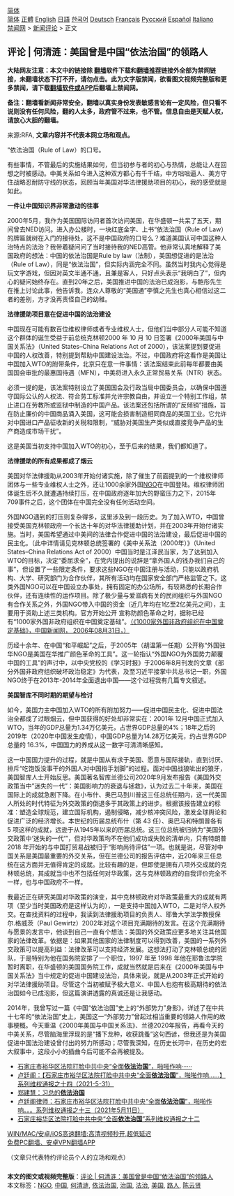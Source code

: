  <!-- 面包屑导航 --> <div class="breadcrumb"><!-- GTranslate: https://gtranslate.io/ -->  <div class="switcher notranslate">  <div class="selected">  <a href="#" onclick="return false;"> 简体</a>  </div>  <div class="option">  <a href="https://www.bannedbook.org" onclick="doGTranslate('zh-CN|zh-CN');jQuery('div.switcher div.selected a').html(jQuery(this).html());return false;" title="简体中文" class="nturl selected"> 简体</a>  <a href="https://www.bannedbook.org/zh-tw/" onclick="doGTranslate('zh-CN|zh-TW');jQuery('div.switcher div.selected a').html(jQuery(this).html());return false;" title="繁體中文" class="nturl"> 正體</a>  <a href="https://www.bannedbook.org/en/" onclick="doGTranslate('zh-CN|en');jQuery('div.switcher div.selected a').html(jQuery(this).html());return false;" title="English" class="nturl"> English</a>  <a href="https://www.bannedbook.org/ja/" onclick="doGTranslate('zh-CN|ja');jQuery('div.switcher div.selected a').html(jQuery(this).html());return false;" title="日本語" class="nturl"> 日語</a>  <a href="https://www.bannedbook.org/ko/" onclick="doGTranslate('zh-CN|ko');jQuery('div.switcher div.selected a').html(jQuery(this).html());return false;" title="한국어" class="nturl"> 한국어</a>  <a href="https://www.bannedbook.org/de/" onclick="doGTranslate('zh-CN|de');jQuery('div.switcher div.selected a').html(jQuery(this).html());return false;" title="Deutsch" class="nturl"> Deutsch</a>  <a href="https://www.bannedbook.org/fr/" onclick="doGTranslate('zh-CN|fr');jQuery('div.switcher div.selected a').html(jQuery(this).html());return false;" title="Français" class="nturl"> Français</a>  <a href="https://www.bannedbook.org/ru/" onclick="doGTranslate('zh-CN|ru');jQuery('div.switcher div.selected a').html(jQuery(this).html());return false;" title="Русский" class="nturl"> Русский</a>  <a href="https://www.bannedbook.org/es/" onclick="doGTranslate('zh-CN|es');jQuery('div.switcher div.selected a').html(jQuery(this).html());return false;" title="Español" class="nturl"> Español</a>  <a href="https://www.bannedbook.org/it/" onclick="doGTranslate('zh-CN|it');jQuery('div.switcher div.selected a').html(jQuery(this).html());return false;" title="Italiano" class="nturl"> Italiano</a>  </div>  </div>      <div class='breadcrumb-sub'><!-- Breadcrumb NavXT 6.3.0 --> <a href="https://www.bannedbook.org/" class="home">禁闻网</a> &gt; <a href="https://www.bannedbook.org/bnews/comments/" class="category">新闻评论</a> &gt; 正文</div></div><h2>评论 | 何清涟：美国曾是中国“依法治国”的领路人</h2> <p class="notice"><b>大陆网友注意：本文中的链接除 <a href="https://github.com/bannedbook/fanqiang" >翻墙</a>软件下载和<a href="https://github.com/killgcd/justmysocks/blob/master/README.md">翻墙推荐</a>链接外全部为禁网链接，未翻墙状态下打不开，请勿点击。此为文字版禁闻，欲看图文视频完整版和更多禁闻，请下载<a href="https://github.com/bannedbook/fanqiang">翻墙软件或APP</a>后翻墙上禁闻网。</p><p>备注：翻墙看新闻非常安全，翻墙以真实身份发表敏感言论有一定风险，但只看不说则没有任何风险，翻的人太多，政府管不过来，也不管。信息自由是天赋人权，请放心大胆的翻墙。</b></p>  <div class="entry"> <p>来源:RFA, <strong>文章内容并不代表本网立场和观点。</strong></p> <p>&#8220;&#20381;&#27861;&#27835;&#22269;&#65288;Rule of Law&#65289;&#30340;&#21475;&#21495;&#12290;             </p> <p>&#26377;&#20123;&#20107;&#24773;&#65292;&#19981;&#31649;&#26368;&#21518;&#30340;&#23454;&#26045;&#32467;&#26524;&#22914;&#20309;&#65292;&#20294;&#24403;&#21021;&#21442;&#19982;&#32773;&#30340;&#21021;&#24515;&#19982;&#28909;&#24773;&#65292;&#24635;&#33021;&#35753;&#20154;&#22312;&#22238;&#24819;&#20043;&#26102;&#34987;&#24863;&#21160;&#12290;&#20013;&#32654;&#20851;&#31995;&#22914;&#20170;&#36827;&#20837;&#36825;&#31181;&#21452;&#26041;&#37117;&#24515;&#26377;&#21315;&#21315;&#32467;&#65292;&#20013;&#26041;&#21636;&#21636;&#36924;&#20154;&#12289;&#32654;&#26041;&#23432;&#20303;&#25112;&#30053;&#24525;&#32784;&#38450;&#23432;&#32447;&#30340;&#29366;&#24577;&#65292;&#22238;&#39038;&#24403;&#24180;&#32654;&#22269;&#23545;&#21326;&#27861;&#24459;&#25588;&#21161;&#39033;&#30446;&#30340;&#21021;&#24515;&#65292;&#25105;&#30340;&#24863;&#21463;&#23601;&#26159;&#22914;&#27492;&#12290;</p> <p><strong>&#19968;&#20214;&#35753;&#20013;&#22269;&#30693;&#35782;&#30028;&#38750;&#24120;&#28608;&#21160;&#30340;&#24448;&#20107;</strong></p> <p>2000&#24180;5&#26376;&#65292;&#25105;&#20316;&#20026;&#32654;&#22269;&#22269;&#38469;&#35775;&#38382;&#32773;&#39318;&#27425;&#35775;&#38382;&#32654;&#22269;&#65292;&#22312;&#21326;&#30427;&#39039;&#19968;&#20849;&#21574;&#20102;&#20116;&#22825;&#65292;&#26399;&#38388;&#26366;&#21435;NED&#35775;&#38382;&#12290;&#36827;&#20837;&#21150;&#20844;&#27004;&#26102;&#65292;&#19968;&#22359;&#32418;&#24213;&#37329;&#23383;&#12289;&#19978;&#20070;&#8220;&#20381;&#27861;&#27835;&#22269;&#65288;Rule of Law&#65289;&#30340;&#29260;&#21310;&#23601;&#26641;&#22312;&#20837;&#38376;&#30340;&#25509;&#24453;&#22788;&#65292;&#36825;&#19981;&#26159;&#20013;&#22269;&#25919;&#24220;&#30340;&#21475;&#21495;&#20040;&#65311;&#38590;&#36947;&#32654;&#22269;&#35748;&#21487;&#20013;&#22269;&#36825;&#31181;&#20154;&#27835;&#29305;&#28857;&#30340;&#27861;&#27835;&#65311;&#25105;&#24102;&#30528;&#30097;&#38382;&#38382;&#20102;&#24403;&#26102;&#25509;&#24453;&#25105;&#30340;NED&#39640;&#31649;&#12290;&#20182;&#38750;&#24120;&#35748;&#30495;&#22320;&#35299;&#37322;&#20102;&#32654;&#22269;&#25919;&#24220;&#30340;&#24819;&#27861;&#65306;&#20013;&#22269;&#30340;&#20381;&#27861;&#27835;&#22269;&#26159;Rule by law&#65288;&#27861;&#21046;&#65289;&#65292;&#32654;&#22269;&#24819;&#20419;&#36827;&#30340;&#26159;&#27861;&#27835;&#65288;Rule of Law&#65289;&#65292;&#21516;&#26159;&#8220;&#20381;&#27861;&#27835;&#22269;&#8221;&#65292;&#20294;&#23454;&#38469;&#20869;&#28085;&#23436;&#20840;&#19981;&#21516;&#12290;&#34429;&#28982;&#24403;&#26102;&#25105;&#20869;&#24515;&#35273;&#24471;&#26159;&#29609;&#25991;&#23383;&#28216;&#25103;&#65292;&#20294;&#22240;&#23545;&#33521;&#25991;&#21322;&#36890;&#19981;&#36890;&#65292;&#19988;&#20860;&#26159;&#23458;&#20154;&#65292;&#21482;&#22909;&#28857;&#22836;&#34920;&#31034;&#8220;&#25105;&#26126;&#30333;&#20102;&#8221;&#65292;&#20294;&#20869;&#24515;&#30340;&#30097;&#38382;&#22987;&#32456;&#23384;&#22312;&#12290;&#30452;&#21040;20&#24180;&#20043;&#21518;&#65292;&#32654;&#22269;&#25512;&#36827;&#20013;&#22269;&#30340;&#27861;&#27835;&#24050;&#25104;&#27873;&#24433;&#65292;&#19982;&#40077;&#24420;&#20808;&#29983;&#22312;&#25512;&#19978;&#35752;&#35770;&#27492;&#20107;&#65292;&#20182;&#21578;&#35785;&#25105;&#65292;&#36830;&#20247;&#20154;&#23562;&#25964;&#30340;&#8220;&#32654;&#22269;&#36890;&#8221;&#26446;&#24910;&#20043;&#20808;&#29983;&#20063;&#30495;&#24515;&#30456;&#20449;&#36807;&#36825;&#20108;&#32773;&#30340;&#24046;&#21035;&#65292;&#26041;&#25165;&#27809;&#20877;&#36131;&#24618;&#33258;&#24049;&#30340;&#24188;&#31258;&#12290;</p>  <p><strong>&#27861;&#24459;&#25588;&#21161;&#39033;&#30446;&#24847;&#22312;&#20419;&#36827;&#20013;&#22269;&#30340;&#27861;&#27835;&#24314;&#35774;</strong></p> <p>&#20013;&#22269;&#29616;&#22312;&#21487;&#33021;&#26377;&#25968;&#30334;&#20301;&#32500;&#26435;&#24459;&#24072;&#25110;&#32773;&#19987;&#19994;&#32500;&#26435;&#20154;&#22763;&#65292;&#20294;&#20182;&#20204;&#24403;&#20013;&#37096;&#20998;&#20154;&#21487;&#33021;&#19981;&#30693;&#36947;&#36825;&#20010;&#32676;&#20307;&#30340;&#35806;&#29983;&#21463;&#30410;&#20110;&#21069;&#24635;&#32479;&#20811;&#26519;&#39039;2000 &#24180; 10 &#26376; 10 &#26085;&#31614;&#32626;&#12298;2000&#24180;&#32654;&#22269;&#19982;&#20013;&#22269;&#20851;&#31995;&#27861;&#12299;&#65288;United States&#8211;China Relations Act of 2000&#65289;&#65292;&#35813;&#27861;&#26696;&#25552;&#21040;&#35201;&#20419;&#36827;&#20013;&#22269;&#30340;&#20154;&#26435;&#25913;&#21892;&#65292;&#29305;&#21035;&#25552;&#21040;&#24110;&#21161;&#20013;&#22269;&#24314;&#35774;&#27861;&#27835;&#12290;&#19981;&#36807;&#65292;&#20013;&#22269;&#25919;&#24220;&#23558;&#36825;&#30475;&#20316;&#26159;&#32654;&#22269;&#35753;&#20013;&#22269;&#21152;&#20837;WTO&#30340;&#38468;&#24102;&#26465;&#20214;&#65292;&#21271;&#20140;&#21482;&#22312;&#24847;&#19968;&#20214;&#20107;&#24773;&#65306;&#35813;&#27861;&#26696;&#32467;&#26463;&#27492;&#21069;&#27599;&#24180;&#37117;&#35201;&#30001;&#32654;&#22269;&#22269;&#20250;&#23457;&#25209;&#30340;&#26368;&#24800;&#22269;&#24453;&#36935;&#65288;MFN&#65289;&#65292;&#20013;&#32654;&#23558;&#36827;&#20837;&#27704;&#20037;&#27491;&#24120;&#36152;&#26131;&#20851;&#31995;&#65288;NTR&#65289;&#29366;&#24577;&#12290;</p> <p>&#24517;&#39035;&#19968;&#25552;&#30340;&#26159;&#65292;&#35813;&#27861;&#26696;&#29305;&#21035;&#35774;&#31435;&#20102;&#32654;&#22269;&#22269;&#20250;&#21450;&#34892;&#25919;&#24403;&#23616;&#20013;&#22269;&#22996;&#21592;&#20250;&#65292;&#20197;&#30830;&#20445;&#20013;&#22269;&#36981;&#23432;&#22269;&#38469;&#20844;&#35748;&#30340;&#20154;&#26435;&#27861;&#12289;&#31526;&#21512;&#21171;&#24037;&#26631;&#20934;&#24182;&#20801;&#35768;&#23447;&#25945;&#33258;&#30001;&#65292;&#24182;&#35774;&#31435;&#19968;&#20010;&#29305;&#21035;&#24037;&#20316;&#32452;&#65292;&#31105;&#27490;&#36827;&#21475;&#22312;&#21171;&#25945;&#25152;&#25110;&#30417;&#29425;&#20013;&#21046;&#36896;&#30340;&#20013;&#22269;&#20135;&#21697;&#12290;&#35813;&#27861;&#26696;&#36824;&#21253;&#25324;&#25152;&#35859;&#30340;&#8220;&#21453;&#20542;&#38144;&#8221;&#25514;&#26045;&#65292;&#26088;&#22312;&#38450;&#27490;&#24265;&#20215;&#30340;&#20013;&#22269;&#21830;&#21697;&#28044;&#20837;&#32654;&#22269;&#65292;&#36825;&#21487;&#33021;&#20250;&#25439;&#23475;&#21046;&#36896;&#30456;&#21516;&#21830;&#21697;&#30340;&#32654;&#22269;&#24037;&#19994;&#12290;&#23427;&#20801;&#35768;&#23545;&#20013;&#22269;&#36827;&#21475;&#20135;&#21697;&#24449;&#25910;&#26032;&#30340;&#20851;&#31246;&#21644;&#38480;&#21046;&#65292;&#8220;&#23041;&#32961;&#23545;&#32654;&#22269;&#29983;&#20135;&#31867;&#20284;&#25110;&#30452;&#25509;&#31454;&#20105;&#20135;&#21697;&#30340;&#29983;&#20135;&#21830;&#36896;&#25104;&#24066;&#22330;&#24178;&#25200;&#8221;&#12290;</p> <p>&#36825;&#26159;&#32654;&#22269;&#24403;&#21021;&#25903;&#25345;&#20013;&#22269;&#21152;&#20837;WTO&#30340;&#21021;&#24515;&#65292;&#33267;&#20110;&#21518;&#26469;&#30340;&#32467;&#26524;&#65292;&#25105;&#20204;&#37117;&#30693;&#36947;&#20102;&#12290;</p> <p><strong>&#27861;&#24459;&#25588;&#21161;&#30340;&#25152;&#26377;&#25104;&#26524;&#37117;&#25104;&#20102;&#28895;&#20113;</strong></p>  <p>&#32654;&#22269;&#23545;&#21326;&#27861;&#24459;&#25588;&#21161;&#20174;2003&#24180;&#24320;&#22987;&#20184;&#35832;&#23454;&#26045;&#65292;&#38500;&#20102;&#20652;&#29983;&#20102;&#21069;&#38754;&#25552;&#21040;&#30340;&#19968;&#20010;&#32500;&#26435;&#24459;&#24072;&#22242;&#20307;&#19982;&#19968;&#20123;&#19987;&#19994;&#32500;&#26435;&#20154;&#22763;&#20043;&#22806;&#65292;&#36824;&#35753;1000&#20313;&#23478;&#22806;&#22269;<a href="https://www.bannedbook.org/bnews/tag/ngo/" class="st_tag internal_tag" rel="tag" title="标签 NGO 下的日志">NGO</a>&#22312;&#20013;&#22269;&#30331;&#38470;&#12290;&#32500;&#26435;&#24459;&#24072;&#22242;&#20307;&#35806;&#29983;&#21518;&#19981;&#20037;&#23601;&#36973;&#36935;&#25345;&#32493;&#25171;&#21387;&#65292;&#22312;&#20013;&#22269;&#25919;&#24220;&#36880;&#24180;&#21152;&#22823;&#30340;&#37326;&#34542;&#21387;&#21147;&#20043;&#19979;&#65292;2015&#24180;709&#20107;&#20214;&#20043;&#21518;&#65292;&#36825;&#20010;&#22242;&#20307;&#22312;&#20013;&#22269;&#23436;&#20840;&#27809;&#26377;&#20219;&#20309;&#27963;&#21160;&#31354;&#38388;&#12290;</p> <p>&#22806;&#22269;NGO&#36935;&#21040;&#30340;&#25171;&#21387;&#21017;&#22797;&#26434;&#24471;&#22810;&#65292;&#36825;&#37324;&#28041;&#21450;&#21040;&#19968;&#27573;&#21382;&#21490;&#12290;&#20026;&#20102;&#21152;&#20837;WTO&#65292;&#20013;&#22269;&#26366;&#25509;&#21463;&#32654;&#22269;&#20811;&#26519;&#39039;&#25919;&#24220;&#19968;&#20010;&#38271;&#36798;&#21313;&#24180;&#30340;&#23545;&#21326;&#27861;&#24459;&#25588;&#21161;&#35745;&#21010;&#65292;&#24182;&#22312;2003&#24180;&#24320;&#22987;&#20184;&#35832;&#23454;&#26045;&#12290;&#24403;&#26102;&#65292;&#32654;&#22269;&#24076;&#26395;&#36890;&#36807;&#20013;&#32654;&#38388;&#30340;&#27861;&#24459;&#21512;&#20316;&#20419;&#36827;&#20013;&#22269;&#30340;&#27861;&#27835;&#24314;&#35774;&#65292;&#26368;&#21518;&#20419;&#36827;&#20013;&#22269;&#30340;&#27665;&#20027;&#21270;&#12290;&#65288;&#27492;&#20013;&#35814;&#24773;&#35831;&#35265;&#20811;&#26519;&#39039;&#24635;&#32479;&#31614;&#32626;&#30340;&#12298;&#32654;&#20013;&#20851;&#31995;&#27861;&#65288;2000&#24180;&#65289;&#12299;&#65288;United States&#8211;China Relations Act of 2000&#65289;&#20013;&#22269;&#24403;&#26102;&#26159;&#27743;&#27901;&#27665;&#24403;&#23478;&#65292;&#20026;&#20102;&#36798;&#21040;&#21152;&#20837;WTO&#30340;&#30446;&#26631;&#65292;&#20915;&#23450;&#8220;&#22996;&#23624;&#27714;&#20840;&#8221;&#65292;&#22312;&#20826;&#20869;&#25552;&#20986;&#30340;&#35828;&#36766;&#26159;&#8220;&#25343;&#22806;&#22269;&#20154;&#30340;&#38065;&#21150;&#25105;&#20204;&#33258;&#24049;&#30340;&#20107;&#8221;&#65292;&#20294;&#35774;&#32622;&#20102;&#19968;&#20123;&#38480;&#23450;&#26465;&#20214;&#65292;&#35201;&#27714;&#36825;&#20123;NGO&#22312;&#20013;&#22269;&#27880;&#20876;&#19982;&#27963;&#21160;&#65292;&#21482;&#33021;&#20197;&#25919;&#24220;&#26426;&#26500;&#12289;&#22823;&#23398;&#12289;&#30740;&#31350;&#37096;&#38376;&#20026;&#21512;&#20316;&#20249;&#20276;&#65292;&#20854;&#25152;&#26377;&#27963;&#21160;&#22343;&#22312;&#22269;&#23478;&#23433;&#20840;&#37096;&#38376;&#20005;&#26684;&#30417;&#31649;&#20043;&#19979;&#12290;&#36825;&#31867;&#22806;&#22269;NGO&#21487;&#20197;&#22312;&#20013;&#22269;&#35774;&#31435;&#21150;&#20107;&#22788;&#65292;&#25317;&#26377;&#22266;&#23450;&#30340;&#21150;&#20844;&#22330;&#25152;&#65292;&#26377;&#36739;&#29087;&#24713;&#30340;&#38271;&#26399;&#21512;&#20316;&#20249;&#20276;&#65292;&#36824;&#26377;&#36830;&#32493;&#24615;&#30340;&#36816;&#20316;&#39033;&#30446;&#12290;&#38500;&#20102;&#26497;&#23569;&#37327;&#19982;&#29233;&#28363;&#30149;&#26377;&#20851;&#30340;&#27665;&#38388;&#32452;&#32455;&#19982;&#22806;&#22269;NGO&#26377;&#21512;&#20316;&#20851;&#31995;&#20043;&#22806;&#65292;&#22806;&#22269;NGO&#24102;&#20837;&#20013;&#22269;&#30340;&#36164;&#37329;&#65288;&#36817;&#20960;&#24180;&#22343;&#22312;1&#20159;&#33267;2&#20159;&#32654;&#20803;&#20043;&#38388;&#65289;&#65292;&#20027;&#35201;&#29992;&#20110;&#36164;&#21161;&#19978;&#36848;&#19977;&#31867;&#26426;&#26500;&#12290;&#23448;&#26041;&#24320;&#22987;&#20844;&#24320; &#23459;&#31216;&#38450;&#39068;&#33394;&#38761;&#21629;&#20043;&#26102;&#65292;&#25454;&#31216;&#24050;&#32463;&#26377;&#8220;1000&#23478;&#22806;&#22269;&#38750;&#25919;&#24220;&#32452;&#32455;&#22312;&#20013;&#22269;&#22880;&#23450;&#22522;&#30784;&#8221;&#12290;<a href="http://news.sina.com.cn/c/2006-08-31/103010882404.shtml">&#65288;&#12298;1000&#23478;&#22806;&#22269;&#38750;&#25919;&#24220;&#32452;&#32455;&#22312;&#20013;&#22269;&#22880;&#23450;&#22522;&#30784;&#12299;&#65292;&#20013;&#22269;&#26032;&#38395;&#32593;&#65292; 2006&#24180;08&#26376;31&#26085;&#65292;&#65289;</a></p> <p>&#21382;&#32463;&#21313;&#20313;&#24180;&#12289;&#22312;&#20013;&#22269;&#8220;&#21644;&#24179;&#23835;&#36215;&#8221;&#20043;&#21518;&#65292;&#20110;2005&#24180;&#65288;&#32993;&#28201;&#31532;&#19968;&#20219;&#26399;&#65289;&#20844;&#24320;&#31216;&#8220;&#22806;&#22269;&#39547;&#21326;NGO&#26159;&#32654;&#22269;&#22312;&#21326;&#25512;&#24191;&#39068;&#33394;&#38761;&#21629;&#30340;&#24037;&#20855;&#8221;&#12290;&#36825;&#19968;&#36718;&#25351;&#35748;&#8220;&#22806;&#22269;NGO&#20026;&#22806;&#22269;&#21183;&#21147;&#39072;&#35206;&#20013;&#22269;&#30340;&#24037;&#20855;&#8221;&#30340;&#22768;&#35752;&#20013;&#65292;&#20197;&#20013;&#22830;&#20826;&#26657;&#30340;&#12298;&#23398;&#20064;&#26102;&#25253;&#12299;&#20110;2006&#24180;8&#26376;&#21002;&#21457;&#30340;&#25991;&#31456;&#12298;&#37096;&#20998;&#22806;&#22269;&#38750;&#25919;&#24220;&#32452;&#32455;&#30772;&#22351;&#25919;&#27835;&#31283;&#23450;&#12299;&#20026;&#20195;&#34920;&#65292;&#21450;&#33267;&#20064;&#36817;&#24179;&#25509;&#25484;&#20013;&#20849;&#24635;&#20070;&#35760;&#19968;&#32844;&#65292;&#22806;&#22269;NGO&#32456;&#20110;&#22312;2013&#24180;-2014&#24180;&#20840;&#38754;&#36864;&#20986;&#20013;&#22269;&#8212;&#8212;&#36825;&#20010;&#36807;&#31243;&#25105;&#26377;&#20960;&#31687;&#19987;&#25991;&#21465;&#36848;&#12290;</p> <p><strong>&#32654;&#22269;&#26234;&#24211;&#19981;&#21516;&#26102;&#26399;&#30340;&#26399;&#26395;&#19982;&#26816;&#35752;</strong></p> <p>&#22914;&#20170;&#65292;&#32654;&#22269;&#21147;&#20027;&#20013;&#22269;&#21152;&#20837;WTO&#30340;&#25152;&#26377;&#38468;&#21152;&#21162;&#21147;&#8212;&#8212;&#20419;&#36827;&#20013;&#22269;&#27665;&#20027;&#21270;&#12289;&#20419;&#36827;&#20013;&#22269;&#27861;&#27835;&#20840;&#37117;&#25104;&#20102;&#36807;&#30524;&#28895;&#20113;&#65292;&#20294;&#20013;&#22269;&#33719;&#24471;&#30340;&#22909;&#22788;&#21364;&#38750;&#24120;&#23454;&#22312;&#65306;2001&#24180; 12&#26376;&#20013;&#22269;&#27491;&#24335;&#21152;&#20837;WTO&#65292;&#24403;&#24180;&#30340;GDP&#24635;&#37327;&#20026;1.34&#19975;&#20159;&#32654;&#20803;&#65292;&#21344;&#19990;&#30028;GDP&#24635;&#37327;&#30340;4%&#65307;18&#24180;&#20043;&#21518;&#30340;2019&#24180;&#65288;2020&#24180;&#20013;&#22269;&#21457;&#29983;&#30123;&#24773;&#65289;&#65292;&#20013;&#22269;GDP&#24635;&#37327;&#20026;14.28&#19975;&#20159;&#32654;&#20803;&#65292;&#32422;&#21344;&#19990;&#30028;GDP&#24635;&#37327;&#30340; 16.3%&#65292;&#20013;&#22269;&#22269;&#21147;&#30340;&#20859;&#25104;&#20174;&#36825;&#19968;&#25968;&#23383;&#21487;&#28165;&#28165;&#26224;&#24863;&#30693;&#12290;</p>  <p>&#36825;&#19968;&#20013;&#22269;&#22269;&#21147;&#25552;&#21319;&#30340;&#36807;&#31243;&#65292;&#23601;&#26159;&#20013;&#22269;&#20174;&#26377;&#27714;&#20110;&#32654;&#22269;&#12289;&#24895;&#24847;&#19982;&#22269;&#38469;&#25509;&#36712;&#65292;&#30452;&#21040;&#35752;&#21388;&#12289;&#25490;&#26021;&#8220;&#21507;&#39281;&#39277;&#27809;&#20107;&#24178;&#30340;&#22806;&#22269;&#20154;&#23545;&#20013;&#22269;&#25351;&#25163;&#21010;&#33050;&#8221;&#30340;&#36807;&#31243;&#12290;&#38754;&#23545;&#20013;&#22269;&#25112;&#29436;&#21618;&#20986;&#30340;&#29436;&#29273;&#65292;&#32654;&#22269;&#26234;&#24211;&#20154;&#22763;&#24320;&#22987;&#21453;&#24605;&#12290;&#32654;&#22269;&#33879;&#21517;&#26234;&#24211;&#20848;&#24503;&#20844;&#21496;2020&#24180;9&#26376;&#21457;&#24067;&#25253;&#21578;&#12298;&#32654;&#22269;&#22806;&#20132;&#25919;&#31574;&#24403;&#20013;&#8221;&#36855;&#22833;&#30340;&#19968;&#20195;&#8221;&#65306;&#32654;&#22269;&#24433;&#21709;&#21147;&#30340;&#34928;&#36864;&#19982;&#25327;&#25937;&#12299;&#65292;&#35748;&#20026;&#36807;&#21435;&#20108;&#21313;&#24180;&#26469;&#65292;&#32654;&#22269;&#22312;&#22269;&#38469;&#19978;&#30340;&#25104;&#23601;&#24613;&#21095;&#19979;&#38477;&#12290;&#22312;&#23567;&#24067;&#20160;&#12289;&#22885;&#24052;&#39532;&#21040;&#24029;&#26222;&#36825;&#19977;&#20219;&#24635;&#32479;&#20219;&#26399;&#20869;&#65292;&#36825;&#19968;&#20195;&#32654;&#22269;&#20154;&#25152;&#22788;&#30340;&#26102;&#20195;&#29305;&#24449;&#20026;&#22806;&#20132;&#25919;&#31574;&#30340;&#20498;&#36864;&#22810;&#20110;&#20854;&#25919;&#31574;&#19978;&#30340;&#36827;&#27493;&#12290;&#26681;&#25454;&#35813;&#25253;&#21578;&#24314;&#31435;&#30340;&#26631;&#20934;&#65306;&#22609;&#36896;&#20840;&#29699;&#35268;&#33539;&#65292;&#24314;&#31435;&#22269;&#38469;&#26426;&#26500;&#65292;&#36943;&#21046;&#20405;&#30053;&#65292;&#20943;&#23569;&#26680;&#20914;&#31361;&#39118;&#38505;&#65292;&#28608;&#21457;&#20840;&#29699;&#33286;&#35770;&#21644;&#20419;&#36827;&#24191;&#27867;&#30340;&#32463;&#27982;&#22686;&#38271;&#12290;&#26412;&#19990;&#32426;&#30340;&#21382;&#23626;&#24635;&#32479;&#24067;&#20160;&#65288;&#31532; 43 &#20219;&#65289;&#12289;&#22885;&#24052;&#39532;&#21644;&#29305;&#26391;&#26222;&#21508;&#26377; 5 &#39033;&#36825;&#26679;&#30340;&#25104;&#23601;&#65292;&#36828;&#36874;&#20110;&#20174;1945&#24180;&#20197;&#26469;&#30340;&#21382;&#23626;&#24635;&#32479;&#12290;&#36825;&#19977;&#20301;&#24635;&#32479;&#34987;&#24402;&#32435;&#20026;&#8220;&#32654;&#22269;&#22806;&#20132;&#25919;&#31574;&#20013;&#8216;&#36855;&#22833;&#30340;&#19968;&#20195;&#8217;&#8221;&#65292;&#20294;&#23545;&#21326;&#25919;&#31574;&#22343;&#19981;&#22312;&#20182;&#20204;&#25104;&#21151;&#25110;&#22833;&#36133;&#30340;&#28165;&#21333;&#20869;&#65292;&#21482;&#26377;&#29305;&#26391;&#26222;2018 &#24180;&#24320;&#22987;&#30340;&#19982;&#20013;&#22269;&#25171;&#36152;&#26131;&#25112;&#34987;&#24402;&#20110;&#8220;&#24433;&#21709;&#23578;&#24453;&#35780;&#20272;&#8221;&#19968;&#39033;&#12290;&#20063;&#23601;&#26159;&#35828;&#65292;&#23613;&#31649;&#23545;&#20013;&#22269;&#20851;&#31995;&#26159;&#32654;&#22269;&#26368;&#37325;&#35201;&#30340;&#22806;&#20132;&#20851;&#31995;&#65292;&#20294;&#22312;&#20848;&#24503;&#20844;&#21496;&#30340;&#25253;&#21578;&#35780;&#20272;&#20013;&#65292;&#36817;20&#24180;&#26469;&#19977;&#20219;&#24635;&#32479;&#22312;&#36825;&#26041;&#38754;&#24182;&#26080;&#20540;&#24471;&#32943;&#23450;&#30340;&#25104;&#23601;&#12290;&#27604;&#36739;&#26377;&#36259;&#30340;&#26159;&#65292;&#20294;&#21363;&#20351;&#26159;&#25317;&#26377;&#20843;&#39033;&#22806;&#20132;&#25104;&#23601;&#30340;&#20811;&#26519;&#39039;&#24635;&#32479;&#65292;&#20854;&#25104;&#23601;&#24403;&#20013;&#20063;&#19981;&#21253;&#25324;&#20219;&#20309;&#23545;&#21326;&#25919;&#31574;&#65292;&#36825;&#19982;&#20811;&#26519;&#39039;&#25919;&#24220;&#30340;&#33258;&#25105;&#35780;&#20215;&#23436;&#20840;&#19981;&#19968;&#26679;&#65292;&#20063;&#19982;&#20013;&#22269;&#25919;&#24220;&#19981;&#19968;&#26679;&#12290;</p> <p>&#25105;&#26368;&#36817;&#27491;&#22312;&#30740;&#31350;&#32654;&#22269;&#23545;&#21326;&#25919;&#31574;&#30340;&#28436;&#21464;&#65292;&#20854;&#20013;&#20811;&#26519;&#39039;&#25919;&#24220;&#23545;&#21326;&#25919;&#31574;&#26368;&#37325;&#22823;&#30340;&#25104;&#23601;&#26377;&#20004;&#39033;&#65288;&#33267;&#23569;&#24403;&#26102;&#32654;&#22269;&#25919;&#24220;&#26159;&#36825;&#26679;&#35748;&#20026;&#30340;&#65289;&#65292;&#19968;&#26159;&#25903;&#25345;&#20013;&#22269;&#21152;&#20837;WTO&#65292;&#20108;&#26159;&#23545;&#21326;&#20154;&#26435;&#22806;&#20132;&#12290;&#22312;&#26597;&#25214;&#36164;&#26009;&#30340;&#36807;&#31243;&#20013;&#65292;&#25105;&#35835;&#21040;&#27861;&#24459;&#25588;&#21161;&#39033;&#30446;&#30340;&#36127;&#36131;&#20154;&#12289;&#32822;&#40065;&#22823;&#23398;&#27861;&#23398;&#25945;&#25480;&#20445;&#23572;.&#26684;&#23041;&#33576;&#65288;Paul Gewirtz&#65289;2002&#24180;&#23545;&#36825;&#20010;&#39033;&#30446;&#20805;&#28385;&#26399;&#24453;&#30340;&#21457;&#35328;&#12290;&#22312;&#36825;&#20010;&#20805;&#28385;&#26399;&#24453;&#19982;&#24895;&#26223;&#30340;&#21457;&#35328;&#20013;&#65292;&#20182;&#35848;&#21040;&#33258;&#24049;&#19968;&#30452;&#26377;&#20010;&#24819;&#27861;&#65306;&#32654;&#22269;&#30340;&#22806;&#20132;&#25919;&#31574;&#24212;&#26356;&#22810;&#22320;&#20851;&#27880;&#20854;&#20182;&#22269;&#23478;&#30340;&#27861;&#24459;&#25913;&#38761;&#12290;&#20381;&#25454;&#26159;&#65306;&#22914;&#26524;&#20854;&#20182;&#22269;&#23478;&#30340;&#27861;&#24459;&#21046;&#24230;&#21487;&#20197;&#24471;&#21040;&#25913;&#21892;&#65292;&#32654;&#22269;&#30340;&#19968;&#31995;&#21015;&#22806;&#20132;&#25919;&#31574;&#21487;&#20197;&#25552;&#39640;&#21033;&#30410;&#65306;&#27861;&#24459;&#25913;&#38761;&#21487;&#20197;&#25903;&#25345;&#32463;&#27982;&#21457;&#23637;&#12290;&#36825;&#24819;&#27861;&#25171;&#21160;&#20102;&#20811;&#26519;&#39039;&#24635;&#32479;&#30340;&#22242;&#38431;&#65292;&#20110;&#26159;&#29305;&#21035;&#20026;&#20182;&#22312;&#22269;&#21153;&#38498;&#23433;&#25490;&#20102;&#19968;&#20010;&#32844;&#20301;&#65292;1997 &#24180;&#33267; 1998 &#24180;&#20182;&#22312;&#32822;&#40065;&#27861;&#23398;&#38498;&#26242;&#26102;&#31163;&#32844;&#65292;&#22312;&#21326;&#30427;&#39039;&#30340;&#32654;&#22269;&#22269;&#21153;&#38498;&#24037;&#20316;&#65292;&#25104;&#23601;&#24403;&#28982;&#23601;&#26159;&#21518;&#26469;&#22312;&#12298;2000&#24180;&#32654;&#22269;&#19982;&#20013;&#22269;&#20851;&#31995;&#27861;&#12299;&#24403;&#20013;&#35268;&#23450;&#30340;&#20419;&#36827;&#20013;&#22269;&#24314;&#35774;&#27861;&#27835;&#65292;&#20855;&#20307;&#26469;&#35828;&#65292;&#23601;&#26159;&#20174;2003&#24180;&#27491;&#24335;&#24320;&#22987;&#30340;&#23545;&#21326;&#27861;&#24459;&#25588;&#21161;&#39033;&#30446;&#12290;&#23613;&#31649;&#36825;&#20010;&#24403;&#21021;&#34987;&#36171;&#20104;&#26497;&#22823;&#24847;&#20041;&#12289;&#20013;&#22269;&#20154;&#20063;&#25265;&#26377;&#26497;&#39640;&#26399;&#24453;&#30340;&#20381;&#27861;&#27835;&#22269;&#22914;&#20170;&#24050;&#25104;&#27873;&#24433;&#65292;&#20294;&#36825;&#31687;&#28436;&#35762;&#36879;&#38706;&#30340;&#30495;&#35802;&#36824;&#26159;&#35753;&#25105;&#24863;&#21160;&#12290;</p> <p>2014&#24180;&#65292;&#25105;&#26366;&#20889;&#36807;&#19968;&#31687;&#12298;&#20013;&#22269;&#8220;&#20381;&#27861;&#27835;&#22269;&#8221;&#21490;&#19978;&#30340;&#8220;&#22806;&#37096;&#21183;&#21147;&#8221;&#36523;&#24433;&#12299;&#65292;&#35814;&#36848;&#20102;&#22312;&#20013;&#20849;&#21313;&#19971;&#24180;&#30340;&#8220;&#20381;&#27861;&#27835;&#22269;&#8221;&#21490;&#19978;&#65292;&#32654;&#22269;&#36825;&#19968;&#8220;&#22806;&#37096;&#21183;&#21147;&#8221;&#26366;&#36215;&#36807;&#30456;&#24403;&#37325;&#35201;&#30340;&#39046;&#36335;&#20154;&#20316;&#29992;&#30340;&#25925;&#20107;&#26775;&#27010;&#12290;&#20170;&#22825;&#37325;&#28201;&#12298;2000&#24180;&#32654;&#22269;&#19982;&#20013;&#22269;&#20851;&#31995;&#27861;&#12299;&#12289;&#20848;&#24503;2020&#24180;&#25253;&#21578;&#65292;&#20877;&#30475;&#20170;&#22825;&#30340;&#20013;&#32654;&#20851;&#31995;&#65292;&#23613;&#31649;&#33041;&#28023;&#37324;&#28014;&#29616;&#30340;&#26159;&#8220;&#25773;&#19979;&#40857;&#31181;&#65292;&#25910;&#33719;&#36339;&#34468;&#8221;&#36825;&#21477;&#35199;&#35866;&#65292;&#20294;&#25105;&#36824;&#26159;&#20026;&#32654;&#22269;&#20419;&#36827;&#20013;&#22269;&#27861;&#27835;&#24314;&#35774;&#26366;&#20184;&#20986;&#30340;&#21162;&#21147;&#25152;&#24863;&#21160;&#65307;&#23613;&#31649;&#25105;&#28145;&#30693;&#65292;&#22312;&#21382;&#21490;&#38271;&#27827;&#20013;&#65292;&#22312;&#21382;&#21490;&#30340;&#23439;&#22823;&#21465;&#20107;&#20013;&#65292;&#36825;&#27573;&#23567;&#23567;&#30340;&#25554;&#26354;&#20170;&#21518;&#21487;&#33021;&#19981;&#20250;&#20877;&#34987;&#25552;&#21450;&#12290;</p> <ul class='op-related-articles' title='相关阅读'> <li><a href='https://www.bannedbook.org/bnews/baitai/20210601/1557802.html' target='_blank'>石家庄市裕华区法院打脸中共中央“全面<b>依法治国</b>”，啪啪作响······</a></li> <li><a href='https://www.bannedbook.org/bnews/weiquan/20210601/1557499.html' target='_blank'>卢廷阁&#65306;&#12304;石家庄市裕华区法院打脸中共中央&#8220;全面<b>依法治国</b>&#8221;&#65292;啪啪作响&#8230;&#8230;&#12305;系列维权通报之十四&#65288;2021-5-31&#65289;</a></li> <li><a href='https://www.bannedbook.org/bnews/baitai/20210525/1553292.html' target='_blank'>郑建慧：习总的<b>依法治国</b></a></li> <li><a href='https://www.bannedbook.org/bnews/weiquan/20210511/1544342.html' target='_blank'>卢廷阁律师&#65306;石家庄市裕华区法院打脸中共中央&#8220;全面<b>依法治国</b>&#8221;&#65292;啪啪作响&#12290;&#12290;&#12290;系列维权通报之十三&#65288;2021年5月11日&#65289;</a></li> <li><a href='https://www.bannedbook.org/bnews/baitai/20210423/1532178.html' target='_blank'>石家庄裕华区法院打脸中共中央“全面<b>依法治国</b>”系列维权通报之十二</a></li> </ul> <p class="texttj"> <a href="https://github.com/bannedbook/fanqiang/wiki/V2ray%E6%9C%BA%E5%9C%BA" target="_blank">WIN/MAC/安卓/iOS高速翻墙:高清视频秒开,超低延迟</a><br/> <a href="https://github.com/bannedbook/fanqiang/wiki/%E7%A6%81%E9%97%BB%E7%BD%91%E5%AE%89%E5%8D%93%E7%BF%BB%E5%A2%99%E6%96%B0%E9%97%BBAPP" target="_blank">免费PC翻墙、安卓VPN翻墙APP</a></p><p>&#65288;&#25991;&#31456;&#21482;&#20195;&#34920;&#29305;&#32422;&#35780;&#35770;&#21592;&#20010;&#20154;&#30340;&#31435;&#22330;&#21644;&#35266;&#28857;&#65289;</p> <a name='sharetosocial'></a>  <div style="margin-bottom:5px;padding-bottom:5px;clear:both"> <div id="archive-pix-1" class="banner-ads"> <!-- AuctionX Display platform tag START --> <div id="26318x728x90x621x_ADSLOT2" clicktrack="%%CLICK_URL_ESC%%"></div> <!-- AuctionX Display platform tag END --> </div> <div id="archive-pix-2" class="banner-ads"> <!-- AuctionX Display platform tag START --> <div id="26315x300x250x621x_ADSLOT2" clicktrack="%%CLICK_URL_ESC%%"></div> <!-- AuctionX Display platform tag END --> </div> </div>    <div id="archive-pix-1" class="banner-ads"> <!-- AuctionX Display platform tag START --> <div id="26318x728x90x621x_ADSLOT3" clicktrack="%%CLICK_URL_ESC%%"></div> <!-- AuctionX Display platform tag END --> </div> <div><b>本文的图文或视频完整版</b>：<a href='https://www.bannedbook.org/bnews/comments/20210630/1577711.html'>评论 | 何清涟：美国曾是中国“依法治国”的领路人</a></div>  </div><!--END ENTRY--> <div class="postfooter"> <div>本文标签：<a href="https://www.bannedbook.org/bnews/tag/ngo/" rel="tag">NGO</a>, <a href="https://www.bannedbook.org/bnews/tag/%E4%B8%AD%E5%9B%BD/" rel="tag">中国</a>, <a href="https://www.bannedbook.org/bnews/tag/%e4%bd%95%e6%b8%85%e6%b6%9f/" rel="tag">何清涟</a>, <a href="https://www.bannedbook.org/bnews/tag/%e4%be%9d%e6%b3%95%e6%b2%bb%e5%9b%bd/" rel="tag">依法治国</a>, <a href="https://www.bannedbook.org/bnews/tag/%E6%B2%BB%E5%9B%BD/" rel="tag">治国</a>, <a href="https://www.bannedbook.org/bnews/tag/%e6%b3%95%e6%b2%bb/" rel="tag">法治</a>, <a href="https://www.bannedbook.org/bnews/tag/%e7%be%8e%e5%9b%bd/" rel="tag">美国</a>, <a href="https://www.bannedbook.org/bnews/tag/%E8%B7%AF%E4%BA%BA/" rel="tag">路人</a>, <a href="https://www.bannedbook.org/bnews/tag/%e9%99%88%e4%ba%91%e8%b4%a4/" rel="tag">陈云贤</a></div>  </div><!--END POSTFOOTER--> 